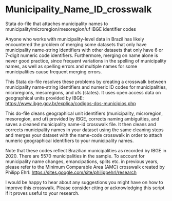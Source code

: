 # Municipality_Name_ID_crosswalk
Stata do-file that attaches municipality names to municipality/microregion/mesoregion/uf IBGE identifier codes

Anyone who works with municipality-level data in Brazil has likely encountered the problem
of merging some datasets that only have municipality name-string identifiers with other
datasets that only have 6 or 7-digit numeric code identifiers. Furthermore, merging on name
alone is never good practice, since frequent variations in the spelling of municipality names, 
as well as spelling errors and multiple names for some municipalities cause frequent merging 
errors. 

This Stata do-file resolves these problems by creating a crosswalk between municipality 
name-string identifiers and numeric ID codes for municipalities, microregions, mesoregions,
and ufs (states). It uses open access data on geographical units provided by IBGE:
https://www.ibge.gov.br/explica/codigos-dos-municipios.php

This do-file cleans geographical unit identifiers (municipality, 
microregion, mesoregion, and uf) provided by IBGE, corrects naming ambiguities, 
and saves a cleaned municipality name-id crosswalk file. It then cleans and 
corrects municipality names in your dataset using the same cleaning steps
and merges your dataset with the name-code crosswalk in order to attach 
numeric geographical identifiers to your municipality names.

Note that these codes reflect Brazilian municipalities as recorded by IBGE 
in 2020. There are 5570 municipalities in the sample. To account for municipality
name changes, emancipations, splits etc. in previous years, please refer to
the Minimum Comparable Area (AMC) crosswalk created by Philipp Ehrl:
https://sites.google.com/site/philippehrl/research

I would be happy to hear about any suggestions you might have on how to improve 
this crosswalk. Please consider citing or acknowledging this script if it proves 
useful to your research. 
